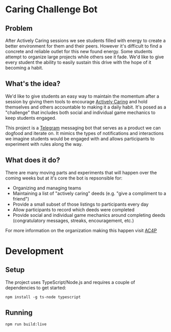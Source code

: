 # Caring Challenge Bot

## Problem
After Actively Caring sessions we see students filled with energy to create a better environment for
them and their peers. However it's difficult to find a concrete and reliable outlet for this new
found energy. Some students attempt to organize large projects while others see it fade. We'd like
to give every student the ability to easily sustain this drive with the hope of it becoming a habit.

## What's the idea?
We'd like to give students an easy way to maintain the momentum after a session by giving them tools
to encourage [Actively Caring](http://ac4p.org/about) and hold themselves and others accountable to
making it a daily habit. It's posed as a "challenge" that includes both social and individual game
mechanics to keep students engaged.

This project is a [Telegram](https://telegram.org) messaging bot that serves as a product we can
dogfood and iterate on. It mimics the types of notifications and interactions we imagine students
would be engaged with and allows participants to experiment with rules along the way.

## What does it do?
There are many moving parts and experiments that will happen over the coming weeks but at it's core
the bot is repsonsible for:

- Organizing and managing teams
- Maintaining a list of "actively caring" deeds (e.g. "give a compliment to a friend")
- Provide a small subset of those listings to participants every day
- Allow participants to record which deeds were completed
- Provide social and individual game mechanics around completing deeds (congratulatory messages,
  streaks, encouragement, etc.)

For more information on the organization making this happen visit [AC4P](http://www.ac4p.org/)

# Development
## Setup
The project uses TypeScript/Node.js and requires a couple of dependencies to get started:

```
npm install -g ts-node typescript
```

## Running
```
npm run build:live
```

